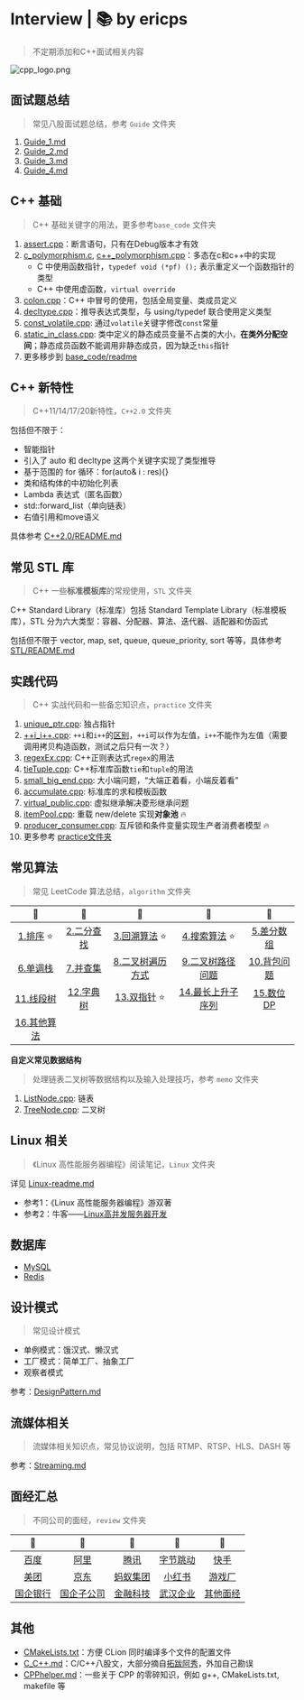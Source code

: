# Interview | 📚 by ericps

> 不定期添加和C++面试相关内容

![cpp_logo.png](https://s2.loli.net/2022/07/06/Acvw3IJBZFTnmb6.png)



## 面试题总结

> 常见八股面试题总结，参考 `Guide` 文件夹

1. [Guide_1.md](Guide/Guide_1.md)
2. [Guide_2.md](Guide/Guide_2.md)
3. [Guide_3.md](Guide/Guide_3.md)
3. [Guide_4.md](Guide/Guide_4.md)



## C++ 基础

> C++ 基础关键字的用法，更多参考`base_code` 文件夹

1. [assert.cpp](base_code/assert.cpp)：断言语句，只有在Debug版本才有效
2. [c_polymorphism.c](c_polymorphism.c), [c++_polymorphism.cpp](base_code/c++_polymorphism.cpp)：多态在c和c++中的实现
   - C 中使用函数指针，`typedef void (*pf) ();` 表示重定义一个函数指针的类型
   - C++ 中使用虚函数，`virtual override`
3. [colon.cpp](base_code/colon.cpp)：C++ 中冒号的使用，包括全局变量、类成员定义
4. [decltype.cpp](base_code/decltype.cpp)：推导表达式类型，与 using/typedef 联合使用定义类型
4. [const_volatile.cpp](base_code/const_volatile.cpp): 通过`volatile`关键字修改`const`常量
4. [static_in_class.cpp](base_code/static_in_class.cpp): 类中定义的静态成员变量不占类的大小，**在类外分配空间**；静态成员函数不能调用非静态成员，因为缺乏`this`指针
5. 更多移步到 [base_code/readme](base_code) 



## C++ 新特性

> C++11/14/17/20新特性，`C++2.0` 文件夹

包括但不限于：
- 智能指针
- 引入了 auto 和 decltype 这两个关键字实现了类型推导
- 基于范围的 for 循环：for(auto& i : res){}
- 类和结构体的中初始化列表
- Lambda 表达式（匿名函数）
- std::forward_list（单向链表）
- 右值引用和move语义

具体参考 [C++2.0/README.md](C++2.0)



## 常见 STL 库

> C++ 一些**标准模板库**的常规使用，`STL` 文件夹

C++ Standard Library（标准库）包括 Standard Template Library（标准模板库），STL 分为六大类型：容器、分配器、算法、迭代器、适配器和仿函式

包括但不限于 vector, map, set, queue, queue_priority, sort 等等，具体参考 [STL/README.md](STL)



## 实践代码

> C++ 实战代码和一些备忘知识点，`practice` 文件夹

1. [unique_ptr.cpp](practice/unique_ptr_ex.cpp): 独占指针
4. [++i_i++.cpp](practice/++i_i++.cpp): `++i`和`i++`的[区别](https://www.php.cn/csharp-article-443596.html)，`++i`可以作为左值，`i++`不能作为左值（需要调用拷贝构造函数，测试之后只有一次？）
5. [regexEx.cpp](practice/regexEx.cpp): C++正则表达式`regex`的用法
6. [tieTuple.cpp](practice/tieTuple.cpp): C++标准库函数`tie`和`tuple`的用法
7. [small_big_end.cpp](practice/small_big_end.cpp): 大小端问题，“大端正着看，小端反着看”
8. [accumulate.cpp](practice/accumulate.cpp): 标准库的求和模板函数
8. [virtual_public.cpp](practice/virtual_public.cpp): 虚拟继承解决菱形继承问题
8. [itemPool.cpp](practice/itemPool.cpp): 重载 new/delete 实现**对象池** :fire:
8. [producer_consumer.cpp](producer_consumer.cpp): 互斥锁和条件变量实现生产者消费者模型 :fire:
9. 更多参考 [practice文件夹](practice) 



## 常见算法

> 常见 LeetCode 算法总结，`algorithm` 文件夹

|               :book:               |               :book:                |                     :book:                      |                      :book:                      |                :book:                |
| :--------------------------------: | :---------------------------------: | :---------------------------------------------: | :----------------------------------------------: | :----------------------------------: |
| [1.排序](algorithm/排序.md) :star: | [2.二分查找](algorithm/二分查找.md) |   [3.回溯算法](algorithm/回溯算法.md) :star:    |    [4.搜索算法](algorithm/搜索算法.md) :star:    | [5.差分数组](algorithm/差分数组.md)  |
|  [6.单调栈](algorithm/单调栈.md)   |   [7.并查集](algorithm/并查集.md)   | [8.二叉树遍历方式](algorithm/二叉树遍历方式.md) | [9.二叉树路径问题](algorithm/二叉树路径问题.md)  | [10.背包问题](algorithm/背包问题.md) |
|  [11.线段树](algorithm/线段树.md)  |  [12.字典树](algorithm/字典树.md)   |     [13.双指针](algorithm/双指针.md) :star:     | [14.最长上升子序列](algorithm/最长上升子序列.md) |   [15.数位DP](algorithm/数位DP.md)   |
| [16.其他算法](algorithm/others.md) |                                     |                                                 |                                                  |                                      |

**自定义常见数据结构**

> 处理链表二叉树等数据结构以及输入处理技巧，参考 `memo` 文件夹

1. [ListNode.cpp](memo/listnode.cpp): 链表
2. [TreeNode.cpp](memo/treenode.cpp): 二叉树



## Linux 相关
> 《Linux 高性能服务器编程》阅读笔记，`Linux` 文件夹

详见 [Linux-readme.md](Linux/readme.md)

- 参考1：《Linux 高性能服务器编程》游双著
- 参考2：牛客——[Linux高并发服务器开发](https://www.nowcoder.com/courses/cover/live/504)



## 数据库

- [MySQL](MySQL.md)
- [Redis](Redis.md)



## 设计模式

> 常见设计模式

- 单例模式：饿汉式、懒汉式
- 工厂模式：简单工厂、抽象工厂
- 观察者模式

参考：[DesignPattern.md](DesignPattern.md)



## 流媒体相关

> 流媒体相关知识点，常见协议说明，包括 RTMP、RTSP、HLS、DASH 等

参考：[Streaming.md](Streaming.md)



## 面经汇总

> 不同公司的面经，`review` 文件夹

|           :book:           |             :book:              |             :book:             |             :book:              |            :book:            |
| :------------------------: | :-----------------------------: | :----------------------------: | :-----------------------------: | :--------------------------: |
|  [百度](review/Baidu.md)   |    [阿里](review/Alibaba.md)    |   [腾讯](review/Tencent.md)    | [字节跳动](review/Bytedance.md) |  [快手](review/Kuaishou.md)  |
| [美团](review/Meituan.md)  |   [京东](review/Jingdong.md)    | [蚂蚁集团](review/Antgroup.md) |   [小红书](review/Redxhs.md)    |   [游戏厂](review/Game.md)   |
| [国企银行](review/Bank.md) | [国企子公司](review/SubBank.md) | [金融科技](review/Fintech.md)  |  [武汉企业](review/WuhanIT.md)  | [其他面经](review/Others.md) |




## 其他

- [CMakeLists.txt](CMakeLists.txt)：方便 CLion 同时编译多个文件的配置文件
- [C_C++.md](C_C++.md)：C/C++八股文，大部分摘自[拓跋阿秀](https://github.com/forthespada/InterviewGuide)，外加自己勘误
- [CPPhelper.md](CPPhelper.md)：一些关于 CPP 的零碎知识，例如 g++, CMakeLists.txt, makefile 等

